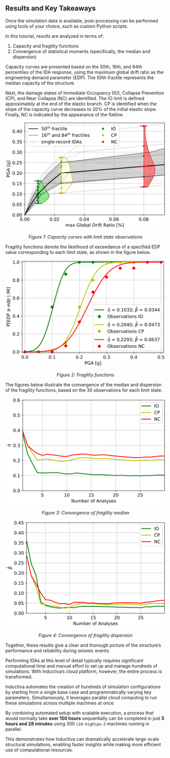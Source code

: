 ## Results and Key Takeaways
Once the simulation data is available, post-processing can be performed using tools of your choice, such as custom Python scripts.

In this tutorial, results are analyzed in terms of:
1. Capacity and fragility functions
2. Convergence of statistical moments (specifically, the median and dispersion)

Capacity curves are presented based on the 50th, 16th, and 84th percentiles of the IDA response, using the maximum global drift 
ratio as the engineering demand parameter (EDP). The 50th fractile represents the median capacity of the structure.

Next, the damage states of Immediate Occupancy (IO), Collapse Prevention (CP), and Near Collapse (NC) are identified. The IO limit 
is defined approximately at the end of the elastic branch. CP is identified when the slope of the capacity curve decreases to 20% of 
the initial elastic slope. Finally, NC is indicated by the appearance of the flatline.

<div align="center">
   <img src="../../_static/graph1.png" alt="Capacity curves with limit state observations">
   <p><em>Figure 1: Capacity curves with limit state observations</em></p>
</div>

Fragility functions denote the likelihood of exceedance of a specified EDP value corresponding to each limit state, as shown in the 
figure below.

<div align="center">
   <img src="../../_static/graph2.png" alt="Fragility functions">
   <p><em>Figure 2: Fragility functions</em></p>
</div>

The figures below illustrate the convergence of the median and dispersion of the fragility functions, based on the 30 observations 
for each limit state.

<div align="center">
   <img src="../../_static/graph3.png" alt="Convergence of fragility median">
   <p><em>Figure 3: Convergence of fragility median</em></p>
</div>

<div align="center">
   <img src="../../_static/graph4.png" alt="Convergence of fragility dispersion">
   <p><em>Figure 4: Convergence of fragility dispersion</em></p>
</div>

Together, these results give a clear and thorough picture of the structure’s performance and reliability during seismic events.

Performing IDAs at this level of detail typically requires significant computational time and manual effort to set up and manage hundreds of simulations. With Inductiva’s cloud platform, however, the entire process is transformed.

Inductiva automates the creation of hundreds of simulation configurations by starting from a single base case and programmatically varying key parameters. Simultaneously, it leverages parallel cloud computing to run these simulations across multiple machines at once.

By combining automated setup with scalable execution, a process that would normally take **over 150 hours** sequentially can be completed in just **5 hours and 28 minutes** using 300 `c2d-highcpu-2` machines running in parallel.

This demonstrates how Inductiva can dramatically accelerate large-scale structural simulations, enabling faster insights while making more efficient use of computational resources.


